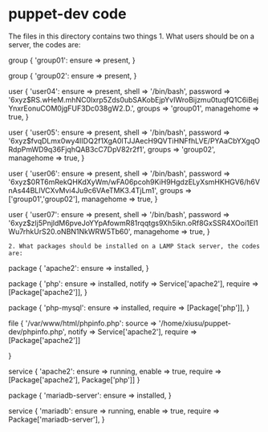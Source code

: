 # puppet-dev code
  The files in this directory contains two things
    1. What users should be on a server, the codes are:
    
group { 'group01':
  ensure => present,
}

group { 'group02':
  ensure => present,
}

user { 'user04':
  ensure => present,
  shell => '/bin/bash',
  password => '$6$xyz$RS.wHeM.mhNC0lxrp5Zds0ubSAKobEjpYvIWroBijzmu0tuqfQ1C6iBejYnxrEonuCOM0jgFUF3Dc038gW2.D.',
  groups => 'group01',
  managehome => true,
}

user { 'user05':
  ensure => present,
  shell => '/bin/bash',
  password => '$6$xyz$fvqDLmx0wy4IIDQ2f1XgA0lTJJAecH9QVTiHNFfhLVE/PYAaCbYXgqORdpPmWD9q36FjqhQAB3cC7DpV82r2f1',
  groups => 'group02',
  managehome => true,
}    

user { 'user06':
  ensure => present,
  shell => '/bin/bash',
  password => '$6$xyz$0RT6mRekQHKdXyWm/wFA06pcoh9KiH9HgdzELyXsmHKHGV6/h6VnAs44BLlVCXvMvi4Ju9c6VAeTMK3.4TjLm1',
  groups => ['group01','group02'],
  managehome => true,
}

user { 'user07':
  ensure => present,
  shell => '/bin/bash',
  password => '$6$xyz$zlj5PnjldM6pveJoYYpAfowmR81rqqtgs9Xh5ikn.oRf8GxSSR4XOoi1El1Wu7rhkUrS20.oNBN1NkWRW5Tb60',
  managehome => true,
}
    
    2. What packages should be installed on a LAMP Stack server, the codes are: 
package { 'apache2':
  ensure => installed,
}

package { 'php':
  ensure => installed,
  notify  => Service['apache2'],
  require => [Package['apache2']],
}

package { 'php-mysql':
  ensure  => installed,
  require => [Package['php']],
}

file { '/var/www/html/phpinfo.php':
  source => '/home/xiusu/puppet-dev/phpinfo.php',
  notify  => Service['apache2'],
  require => [Package['apache2']]

}    

service { 'apache2':
  ensure => running,
  enable => true,
  require => [Package['apache2'], Package['php']]
}

package { 'mariadb-server':
  ensure => installed,
}

service { 'mariadb':
  ensure  => running,
  enable  => true,
  require => Package['mariadb-server'],
}    
